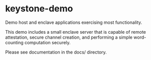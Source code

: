# keystone-demo
Demo host and enclave applications exercising most functionality.

This demo includes a small enclave server that is capable of remote
attestation, secure channel creation, and performing a simple
word-counting computation securely.

Please see documentation in the docs/ directory.